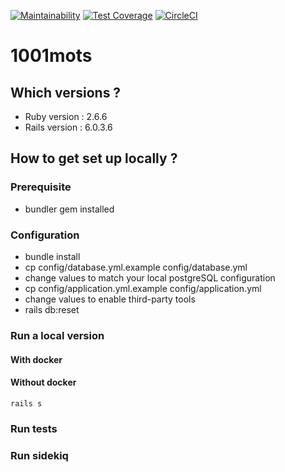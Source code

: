 [![Maintainability](https://api.codeclimate.com/v1/badges/366f7968ef64ea677c66/maintainability)](https://codeclimate.com/github/milleetunmots/app/maintainability)
[![Test Coverage](https://api.codeclimate.com/v1/badges/366f7968ef64ea677c66/test_coverage)](https://codeclimate.com/github/milleetunmots/app/test_coverage)
[![CircleCI](https://circleci.com/gh/milleetunmots/app/tree/develop.svg?style=svg)](https://circleci.com/gh/milleetunmots/app/tree/develop)

# 1001mots
## Which versions ?
* Ruby version : 2.6.6
* Rails version : 6.0.3.6
## How to get set up locally ?
### Prerequisite
* bundler gem installed
### Configuration
* bundle install
* cp config/database.yml.example config/database.yml
* change values to match your local postgreSQL configuration
* cp config/application.yml.example config/application.yml
* change values to enable third-party tools
* rails db:reset
### Run a local version
#### With docker
#### Without docker
```rails s```
### Run tests
### Run sidekiq

